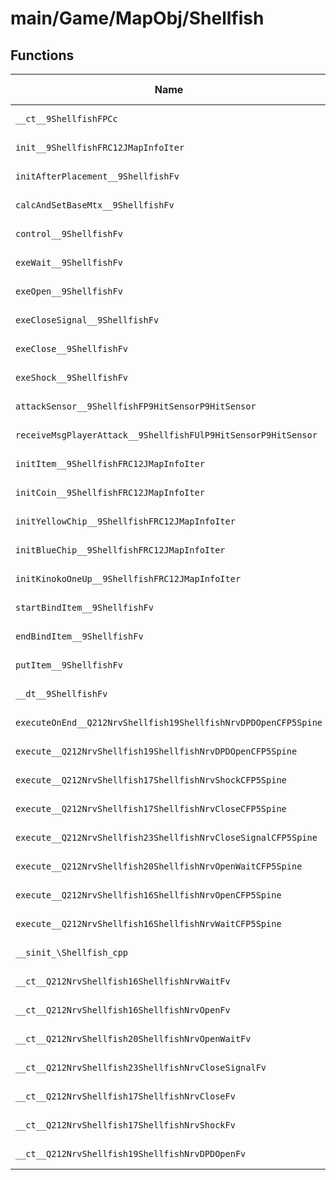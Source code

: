 # main/Game/MapObj/Shellfish

## Functions

| Name | Address | Match % |
|------|---------|---------|
| `__ct__9ShellfishFPCc` | `0x80223778` | :x: (0.0%) |
| `init__9ShellfishFRC12JMapInfoIter` | `0x802237D4` | :x: (0.0%) |
| `initAfterPlacement__9ShellfishFv` | `0x80223A2C` | :x: (0.0%) |
| `calcAndSetBaseMtx__9ShellfishFv` | `0x80223A34` | :x: (0.0%) |
| `control__9ShellfishFv` | `0x80223A90` | :x: (0.0%) |
| `exeWait__9ShellfishFv` | `0x80223B04` | :x: (0.0%) |
| `exeOpen__9ShellfishFv` | `0x80223B6C` | :x: (0.0%) |
| `exeCloseSignal__9ShellfishFv` | `0x80223CC4` | :x: (0.0%) |
| `exeClose__9ShellfishFv` | `0x80223D48` | :x: (0.0%) |
| `exeShock__9ShellfishFv` | `0x80223E54` | :x: (0.0%) |
| `attackSensor__9ShellfishFP9HitSensorP9HitSensor` | `0x80223EF0` | :x: (0.0%) |
| `receiveMsgPlayerAttack__9ShellfishFUlP9HitSensorP9HitSensor` | `0x80223FC4` | :x: (0.0%) |
| `initItem__9ShellfishFRC12JMapInfoIter` | `0x802240BC` | :x: (0.0%) |
| `initCoin__9ShellfishFRC12JMapInfoIter` | `0x80224224` | :x: (0.0%) |
| `initYellowChip__9ShellfishFRC12JMapInfoIter` | `0x80224260` | :x: (0.0%) |
| `initBlueChip__9ShellfishFRC12JMapInfoIter` | `0x802242E4` | :x: (0.0%) |
| `initKinokoOneUp__9ShellfishFRC12JMapInfoIter` | `0x80224368` | :x: (0.0%) |
| `startBindItem__9ShellfishFv` | `0x802243D8` | :x: (0.0%) |
| `endBindItem__9ShellfishFv` | `0x80224438` | :x: (0.0%) |
| `putItem__9ShellfishFv` | `0x802244C8` | :x: (0.0%) |
| `__dt__9ShellfishFv` | `0x80224564` | :x: (0.0%) |
| `executeOnEnd__Q212NrvShellfish19ShellfishNrvDPDOpenCFP5Spine` | `0x802245C0` | :x: (0.0%) |
| `execute__Q212NrvShellfish19ShellfishNrvDPDOpenCFP5Spine` | `0x802245D8` | :x: (0.0%) |
| `execute__Q212NrvShellfish17ShellfishNrvShockCFP5Spine` | `0x802245E8` | :x: (0.0%) |
| `execute__Q212NrvShellfish17ShellfishNrvCloseCFP5Spine` | `0x802245F0` | :x: (0.0%) |
| `execute__Q212NrvShellfish23ShellfishNrvCloseSignalCFP5Spine` | `0x802245F8` | :x: (0.0%) |
| `execute__Q212NrvShellfish20ShellfishNrvOpenWaitCFP5Spine` | `0x80224600` | :x: (0.0%) |
| `execute__Q212NrvShellfish16ShellfishNrvOpenCFP5Spine` | `0x80224648` | :x: (0.0%) |
| `execute__Q212NrvShellfish16ShellfishNrvWaitCFP5Spine` | `0x80224650` | :x: (0.0%) |
| `__sinit_\Shellfish_cpp` | `0x80224658` | :x: (0.0%) |
| `__ct__Q212NrvShellfish16ShellfishNrvWaitFv` | `0x802246DC` | :x: (0.0%) |
| `__ct__Q212NrvShellfish16ShellfishNrvOpenFv` | `0x802246EC` | :x: (0.0%) |
| `__ct__Q212NrvShellfish20ShellfishNrvOpenWaitFv` | `0x802246FC` | :x: (0.0%) |
| `__ct__Q212NrvShellfish23ShellfishNrvCloseSignalFv` | `0x8022470C` | :x: (0.0%) |
| `__ct__Q212NrvShellfish17ShellfishNrvCloseFv` | `0x8022471C` | :x: (0.0%) |
| `__ct__Q212NrvShellfish17ShellfishNrvShockFv` | `0x8022472C` | :x: (0.0%) |
| `__ct__Q212NrvShellfish19ShellfishNrvDPDOpenFv` | `0x8022473C` | :x: (0.0%) |